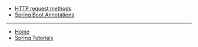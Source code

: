 - [HTTP request methods](./p1/0_HTTP_request_methods.md)
- [Spring Boot Annotations](./p1/1_Spring_Boot_Annotations.md)

---

- [Home](./../../README.md)
- [Spring Tutorials](./../tutorials.md)